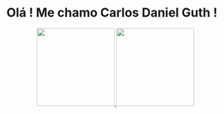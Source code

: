 # Olá ! Me chamo Carlos Daniel Guth !

<div align="center">
 <a href="https://github.com/DanielGuth">
 <img height="180em" src="https://github-readme-stats.vercel.app/api?username=DanielGuth&show_icons=true&hide=contribs,prs&cache_seconds=86400&theme=dark"/>
 <img height="180em" src="https://github-readme-stats.vercel.app/api/top-langs/?username=DanielGuth&layout=compact&langs_count=7&theme=dark"/>
</div>

 
